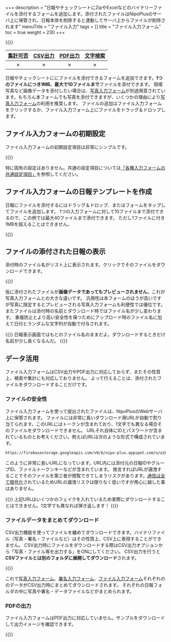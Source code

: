 +++
description = "日報やチェックシートにZipやExcelなどのバイナリーファイルを添付するフォームを追加します。添付されたファイルはNipoPlusのサーバ上に保管され、日報本体を削除すると連動してサーバ上からファイルが削除されます"
menuTitle = "ファイル入力"
tags = []
title = "ファイル入力フォーム"
toc = true
weight = 230
+++

{{<icatch filename="file" msg="ZipやPDFなど 各種ファイルを添付" title="ファイル入力フォーム" fontsize="30px" alice="ok" >}}

|[集計可否](/report/analytics/)|[CSV出力](/report/analytics/csv/)|[PDF出力](/report/read/pdf/)|[文字検索](/report/read/list/)|
|:---:|:---:|:---:|:---:|
|✗|✗|✗|✗|

日報やチェックシートににファイルを添付できるフォームを追加できます。**1つのファイルにつき1MB、最大で10ファイルまで**ファイルを添付できます。
現場写真など画像データを添付したい場合は、[写真入力フォーム](/org/groupsetting/template/picture/)が別途用意されています。もちろん本フォームでも写真を添付できますが、いくつかの理由により[写真入力フォーム](/org/groupsetting/template/picture/)の利用を推奨します。
ファイルの追加はファイル入力フォームをクリックするか、ファイル入力フォーム上にファイルをドラッグ＆ドロップします。

## ファイル入力フォームの初期設定

ファイル入力フォームの初期設定項目は非常にシンプルです。

{{<appscreen filename="file-template-edit" title="日報にPDF等のファイルを添付するフォームを追加します"  >}}

特に固有の設定はありません。共通の設定項目については[「各種入力フォームの共通設定項目」]((/org/groupsetting/template/make/#common_setting))を参照してください。

## ファイル入力フォームの日報テンプレートを作成

日報にファイルを添付するにはドラッグ＆ドロップ、またはフォームをタップしてファイルを追加します。
1つの入力フォームに対して10ファイルまで添付できるので、この例では最大40ファイルまで添付できます。
ただし1ファイルに付き1MBを超えることはできません。

{{<appscreen filename="input" title="ファイル入力フォームを使った日報の作成画面イメージ。添付したファイルは即座にアップロードされます。"  >}}

## ファイルの添付された日報の表示

添付時のファイル名がリスト上に表示されます。クリックでそのファイルをダウンロードできます。

{{<appscreen filename="post" title="添付されたファイルはクリックしてローカルにダウンロードして使用できます。"  >}}

仮に添付されたファイルが**画像データであってもプレビューされません**。これが写真入力フォームとの大きな違いです。
汎用性は本フォームのほうが高いですが写真に限定するとプレビューされる写真入力フォームも利便性では優位です。
またファイルは添付時の名前とダウンロード時ではファイル名が少し変わります。
重複防止とより高い安全性を保つためにアップロード時のファイル名に加えて日付とランダムな文字列が自動で付与されます。

{{<alice pos="right" icon="shield">}}
日報表示画面ではもとのファイル名のままだよ。ダウンロードするときだけ名前が少し長くなるんだ。
{{</alice>}}

## データ活用

ファイル入力フォームはCSV出力やPDF出力に対応しておらず、またその性質上、検索や集計にも対応しておりません。
よって行えることは、添付されたファイルをダウンロードすることだけです。

### ファイルの安全性

ファイル入力フォームを使って提出されたファイルは、NipoPlusのWebサーバ上に保管されます。
ファイルには非常に長いダウンロード用URLが自動で割り当てられます。このURLにはトークンが含まれており、1文字でも異なる場合そのファイルをダウンロードできません。
URLそれ自体にIDとパスワードが含まれているものとお考えください。例えばURLは次のような形式で構成されています。

```sh
https://firebasestorage.googleapis.com/v0/b/nipo-plus.appspot.com/o/a16h8Q74slMYzLlsHlCg%2Fnipodefaultgroup%2FAEUfmePA4eTHGPCleVQJ%2F20220510164077Vzm_28CE19C9-B5F3-4E22-A873-2DXDE010EX6A.jpg?alt=media&token=9a6c1908-ea48-zc0e-b858-fd42870b014f9
```

このように非常に長いURLになっています。URL内には添付元の日報IDやグループID、ファイルトークンキーなどが含まれています。
換言すればURLが漏洩することでそのファイルを第三者が閲覧できてしまうリスクがあります。[通信は全て暗号化](/system/security/)されているためURLの漏洩リスクは限りなく低いですが用心に越した事はありません。

{{<alice pos="right" icon="shield">}}
上記URLはいくつかのフェイクを入れているため実際にダウンロードすることはできません。1文字でも異なれば弾き返します！
{{</alice>}}

### ファイルデータをまとめてダウンロード

CSV出力機能を使ってファイルを纏めてダウンロードできます。バイナリファイル（写真・署名・ファイルなど）はその性質上、CSV上に表現することができません。
CSV出力時にファイルをダウンロードする際はCSV出力オプションから「写真・ファイル等を出力する」をONにしてください。
CSV出力を行うと**CSVファイルとは別のフォルダに展開してダウンロード**されます。

{{<appscreen filename="download" title="日報に添付されたバイナリーデータをダウンロードするオプションの設定"  >}}

これで[写真入力フォーム](/org/groupsetting/template/picture/)、[署名入力フォーム](/org/groupsetting/template/sign/)、[ファイル入力フォーム](/org/groupsetting/template/file/)それぞれののデータがCSV出力時にまとめてダウンロードされます。
それぞれの日報フォルダの中に写真や署名・データファイルなどがまとめられます。

### PDFの出力

ファイル入力フォームはPDF出力に対応していません。サンプルをダウンロードして出力イメージを確認できます。

{{<attachments style="orange" />}}
